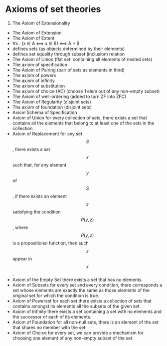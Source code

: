 # Axioms of set theories


1. The Axiom of Extensionality
  - The Axiom of Extension
  - The Axiom of Extent
  - ∀x . (x ∈ A ⟺ x ∈ B) ⟺ A = B
  - defines sets (as objects determined by their elements)
  - defines set equality through subset (inclusion) relation
- The Axiom of Union (flat set: containing all elements of nested sets)
- The axiom of specification
- The Axiom of Pairing (pair of sets as elements in third)
- The axiom of powers
- The axiom of infinity
- The axiom of substitution
- The axiom of choice (AC) (choose 1 elem out of any non-empty subset)
- The Axiom of well-ordering (added to turn ZF into ZFC)
- The Axiom of Regularity (disjoint sets)
- The axiom of foundation (disjoint sets)
- Axiom Schema of Specification
- Axiom of Union
  for every collection of sets, there exists a set that contains all the elements that belong to at least one of the sets in the collection.
- Axiom of Replacement
  for any set $$S$$, there exists a set $$x$$ such that, for any element $$y$$ of $$S$$, if there exists an element $$z$$ satisfying the condition $$P(y,z)$$, where $$P(y,z)$$ is a propositional function, then such $$z$$ appear in $$x$$.
- Axiom of the Empty Set
  there exists a set that has no elements.
- Axiom of Subsets
  for every set and every condition, there corresponds a set whose elements are exactly the same as those elements of the original set for which the condition is true.
- Axiom of Powerset
  for each set there exists a collection of sets that contains amongst its elements all the subsets of the given set.
- Axiom of Infinity
  there exists a set containing a set with no elements and the successor of each of its elements.
- Axiom of Foundation
  for all non-null sets, there is an element of the set that shares no member with the set.
- Axiom of Choice
  for every set, we can provide a mechanism for choosing one element of any non-empty subset of the set.
